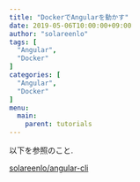 ```yaml
---
title: "DockerでAngularを動かす"
date: 2019-05-06T10:00:00+09:00
author: "solareenlo"
tags: [
  "Angular",
  "Docker"
]
categories: [
  "Angular",
  "Docker"
]
menu:
  main:
    parent: tutorials
---
```


以下を参照のこと.

[solareenlo/angular-cli](https://github.com/solareenlo/angular-cli)
